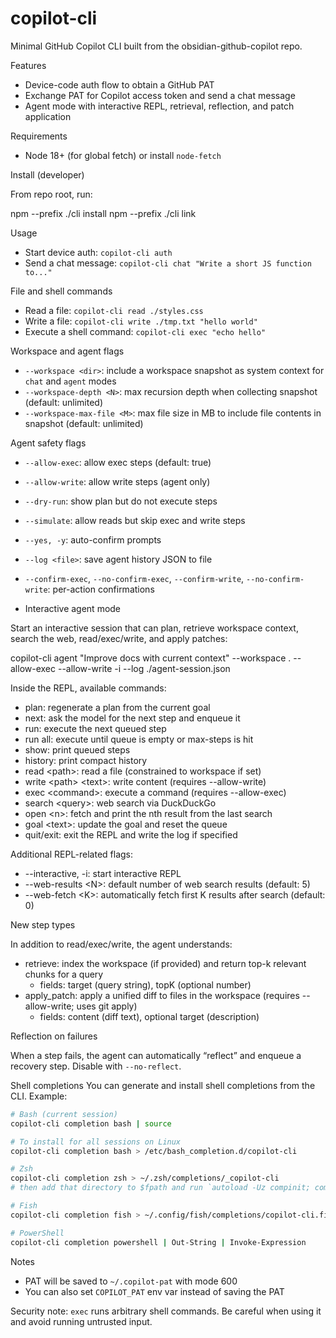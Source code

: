 # copilot-cli

Minimal GitHub Copilot CLI built from the obsidian-github-copilot repo.

Features

- Device-code auth flow to obtain a GitHub PAT
- Exchange PAT for Copilot access token and send a chat message
- Agent mode with interactive REPL, retrieval, reflection, and patch application

Requirements

- Node 18+ (for global fetch) or install `node-fetch`

Install (developer)

From repo root, run:

  npm --prefix ./cli install
  npm --prefix ./cli link

Usage

- Start device auth: `copilot-cli auth`
- Send a chat message: `copilot-cli chat "Write a short JS function to..."`

File and shell commands

- Read a file: `copilot-cli read ./styles.css`
- Write a file: `copilot-cli write ./tmp.txt "hello world"`
- Execute a shell command: `copilot-cli exec "echo hello"`

Workspace and agent flags

- `--workspace <dir>`: include a workspace snapshot as system context for `chat` and `agent` modes
- `--workspace-depth <N>`: max recursion depth when collecting snapshot (default: unlimited)
- `--workspace-max-file <M>`: max file size in MB to include file contents in snapshot (default: unlimited)

Agent safety flags

- `--allow-exec`: allow exec steps (default: true)
- `--allow-write`: allow write steps (agent only)
- `--dry-run`: show plan but do not execute steps
- `--simulate`: allow reads but skip exec and write steps
- `--yes, -y`: auto-confirm prompts
- `--log <file>`: save agent history JSON to file
- `--confirm-exec`, `--no-confirm-exec`, `--confirm-write`, `--no-confirm-write`: per-action confirmations

- Interactive agent mode

Start an interactive session that can plan, retrieve workspace context, search the web, read/exec/write, and apply patches:

  copilot-cli agent "Improve docs with current context" --workspace . --allow-exec --allow-write -i --log ./agent-session.json

Inside the REPL, available commands:

- plan: regenerate a plan from the current goal
- next: ask the model for the next step and enqueue it
- run: execute the next queued step
- run all: execute until queue is empty or max-steps is hit
- show: print queued steps
- history: print compact history
- read \<path\>: read a file (constrained to workspace if set)
- write \<path\> \<text\>: write content (requires --allow-write)
- exec \<command\>: execute a command (requires --allow-exec)
- search \<query\>: web search via DuckDuckGo
- open \<n\>: fetch and print the nth result from the last search
- goal \<text\>: update the goal and reset the queue
- quit/exit: exit the REPL and write the log if specified

Additional REPL-related flags:

- --interactive, -i: start interactive REPL
- --web-results \<N\>: default number of web search results (default: 5)
- --web-fetch \<K\>: automatically fetch first K results after search (default: 0)

 New step types

In addition to read/exec/write, the agent understands:

- retrieve: index the workspace (if provided) and return top-k relevant chunks for a query
  - fields: target (query string), topK (optional number)
- apply_patch: apply a unified diff to files in the workspace (requires --allow-write; uses git apply)
  - fields: content (diff text), optional target (description)

Reflection on failures

When a step fails, the agent can automatically “reflect” and enqueue a recovery step. Disable with `--no-reflect`.

Shell completions
You can generate and install shell completions from the CLI. Example:

```bash
# Bash (current session)
copilot-cli completion bash | source

# To install for all sessions on Linux
copilot-cli completion bash > /etc/bash_completion.d/copilot-cli

# Zsh
copilot-cli completion zsh > ~/.zsh/completions/_copilot-cli
# then add that directory to $fpath and run `autoload -Uz compinit; compinit`

# Fish
copilot-cli completion fish > ~/.config/fish/completions/copilot-cli.fish

# PowerShell
copilot-cli completion powershell | Out-String | Invoke-Expression
```

Notes

- PAT will be saved to `~/.copilot-pat` with mode 600
- You can also set `COPILOT_PAT` env var instead of saving the PAT

Security note: `exec` runs arbitrary shell commands. Be careful when using it and avoid running untrusted input.
